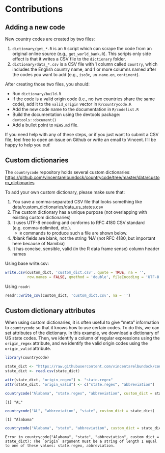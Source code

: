 

# Contributions

## Adding a new code

New country codes are created by two files:

1.  `dictionary/get_*.R` is an `R` script which can scrape the code from
    an original online source (e.g., `get_world_bank.R`). This scripts
    only side effect is that it writes a CSV file to the `dictionary`
    folder.
2.  `dictionary/data_*.csv` is a CSV file with 1 column called
    `country`, which includes the English country name, and 1 or more
    columns named after the codes you want to add (e.g., `iso3c`,
    `un.name.en`, `continent`).

After creating those two files, you should:

-   Run `dictionary/build.R`
-   If the code is a valid origin code (i.e., no two countries share the
    same code), add it to the `valid_origin` vector in `R/countrycode.R`
-   Add the new code name to the documentation in `R/codelist.R`
-   Build the documentation using the devtools package:
    `devtools::document()`
-   Add a bullet point to `NEWS.md` file.

If you need help with any of these steps, or if you just want to submit
a CSV file, feel free to open an issue on Github or write an email to
Vincent. I’ll be happy to help you out!

## Custom dictionaries

The `countrycode` repository holds several custom dictionaries:
https://github.com/vincentarelbundock/countrycode/tree/master/data/custom_dictionaries

To add your own custom dictionary, please make sure that:

1.  You save a comma-separated CSV file that looks something like
    data/custom_dictionaries/data_us_states.csv
2.  The custom dictionary has a unique purpose (not overlapping with
    existing custom dictionaries)
3.  It uses UTF-8 encoding and conforms to RFC 4180 CSV standard
    (e.g. comma-delimited, etc.).
    -   `R` commands to produce such a file are shown below.
4.  <NA>/blank fields are blank, not the string ‘NA’ (not RFC 4180, but
    important here because of Namibia)
5.  It has concise, sensible, valid (in the R data frame sense) column
    header names

Using base write.csv:

``` r
write.csv(custom_dict, 'custom_dict.csv', quote = TRUE, na = '', 
          row.names = FALSE, qmethod = 'double', fileEncoding = 'UTF-8')
```

Using `readr`:

``` r
readr::write_csv(custom_dict, 'custom_dict.csv', na = '')
```

## Custom dictionary attributes

When using custom dictionaries, it is often useful to give “meta”
information to `countrycode` so that it knows how to use certain codes.
To do this, we can set attributes of the dictionary. In this example, we
download a dictionary of US state codes. Then, we identify a column of
regular expressions using the `origin_regex` attribute, and we identify
the valid origin codes using the `origin_valid` attribute.

``` r
library(countrycode)

state_dict <- "https://raw.githubusercontent.com/vincentarelbundock/countrycode/main/data/custom_dictionaries/data_us_states.csv"
state_dict <- read.csv(state_dict)

attr(state_dict, "origin_regex") <- "state.regex"
attr(state_dict, "origin_valid") <- c("state.regex", "abbreviation")

countrycode("Alabama", "state.regex", "abbreviation", custom_dict = state_dict)
```

    [1] "AL"

``` r
countrycode("AL", "abbreviation", "state", custom_dict = state_dict)
```

    [1] "Alabama"

``` r
countrycode("Alabama", "state", "abbreviation", custom_dict = state_dict)
```

    Error in countrycode("Alabama", "state", "abbreviation", custom_dict = state_dict): The `origin` argument must be a string of length 1 equal to one of these values: state.regex, abbreviation.
